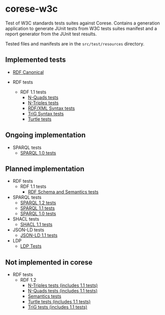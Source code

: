 # corese-w3c

Test of W3C standards tests suites against Corese. Contains a generation application to generate JUnit tests from W3C tests suites manifest and a report generator from the JUnit test results.

Tested files and manifests are in the `src/test/resources` directory.

## Implemented tests

- [RDF Canonical](https://w3c.github.io/rdf-canon/tests/)

- RDF tests
  - RDF 1.1 tests
    - [N-Quads tests](https://w3c.github.io/rdf-tests/rdf/rdf11/rdf-n-quads/)
    - [N-Triples tests](https://w3c.github.io/rdf-tests/rdf/rdf11/rdf-n-triples/)
    - [RDF/XML Syntax tests](https://w3c.github.io/rdf-tests/rdf/rdf11/rdf-xml/)
    - [TriG Syntax tests](https://w3c.github.io/rdf-tests/rdf/rdf11/rdf-trig/)
    - [Turtle tests](https://w3c.github.io/rdf-tests/rdf/rdf11/rdf-turtle/)

## Ongoing implementation

- SPARQL tests
  - [SPARQL 1.0 tests](https://w3c.github.io/rdf-tests/sparql/sparql10)
  
## Planned implementation

- RDF tests
  - RDF 1.1 tests
    - [RDF Schema and Semantics tests](https://w3c.github.io/rdf-tests/rdf/rdf11/rdf-mt/)
- SPARQL tests
  - [SPARQL 1.2 tests](https://w3c.github.io/rdf-tests/sparql/sparql12)
  - [SPARQL 1.1 tests](https://w3c.github.io/rdf-tests/sparql/sparql11)
  - [SPARQL 1.0 tests](https://w3c.github.io/rdf-tests/sparql/sparql10)
- SHACL tests
  - [SHACL 1.1 tests](https://w3c.github.io/data-shapes/data-shapes-test-suite/)
- JSON-LD tests
  - [JSON-LD 1.1 tests](https://json-ld.github.io/json-ld.org/test-suite/reports/)
- LDP
  - [LDP Tests](https://w3c.github.io/ldp-testsuite/)

## Not implemented in corese

- RDF tests
  - RDF 1.2
    - [N-Triples tests (includes 1.1 tests)](https://w3c.github.io/rdf-tests/rdf/rdf12/rdf-n-triples)
    - [N-Quads tests (includes 1.1 tests)](https://w3c.github.io/rdf-tests/rdf/rdf12/rdf-n-quads)
    - [Semantics tests](https://w3c.github.io/rdf-tests/rdf/rdf12/rdf-semantics)
    - [Turtle tests (includes 1.1 tests)](https://w3c.github.io/rdf-tests/rdf/rdf12/rdf-turtle)
    - [TriG tests (includes 1.1 tests)](https://w3c.github.io/rdf-tests/rdf/rdf12/rdf-trig)
